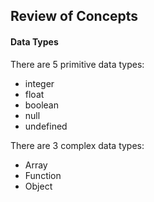 ## Review of Concepts

#### Data Types

There are 5 primitive data types:
+ integer
+ float 
+ boolean
+ null
+ undefined

There are 3 complex data types:
+ Array
+ Function
+ Object
